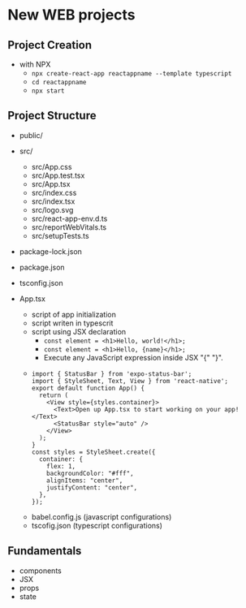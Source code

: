 ---
---

# New WEB projects

## Project Creation
- with NPX
  - `npx create-react-app reactappname --template typescript`
  - `cd reactappname`
  - `npx start`

## Project Structure
- public/
- src/
  - src/App.css
  - src/App.test.tsx
  - src/App.tsx
  - src/index.css
  - src/index.tsx
  - src/logo.svg
  - src/react-app-env.d.ts
  - src/reportWebVitals.ts
  - src/setupTests.ts
- package-lock.json
- package.json
- tsconfig.json

- App.tsx
  - script of app initialization
  - script writen in typescrit
  - script using JSX declaration
    - `const element = <h1>Hello, world!</h1>;`
    - `const element = <h1>Hello, {name}</h1>;`
    - Execute any JavaScript expression inside JSX "{" "}".
  - ```
    import { StatusBar } from 'expo-status-bar';
    import { StyleSheet, Text, View } from 'react-native';
    export default function App() {
      return (
        <View style={styles.container}>
          <Text>Open up App.tsx to start working on your app!</Text>
          <StatusBar style="auto" />
        </View>
      );
    }
    const styles = StyleSheet.create({
      container: {
        flex: 1,
        backgroundColor: "#fff",
        alignItems: "center",
        justifyContent: "center",
      },
    });
    ```  
  - babel.config.js (javascript configurations)
  - tscofig.json (typescript configurations)

## Fundamentals
- components
- JSX
- props
- state
